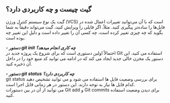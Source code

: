 ## گیت چیست و چه کاربردی دارد؟
گیت یک نوع سیستم کنترل ورژن (VCS) است که با آن می‌توانید تغییرات اعمال شده در فایل‌ها را ساده‌تر پیگیری کنید. مثلاً، اگر فایلی را ویرایش کنید، گیت می‌تواند دقیقاً به شما بگوید که چه چیزی تغییر کرده است، چه کسی آن را تغییر داده است و دلیلِ این تغییر چه بوده است.

***- دستور git init چه کاری انجام میدهد؟***  
احتمالاً اولین دستوری است که برای شروع یک پروژه جدید در Git استفاده می کنید. این دستور یک مخزن خالی جدید ایجاد می کند که در ادامه می توانید کد منبع خود را در داخل آن ذخیره کنید.

***- دستور git status چه کاربردی دارد؟***  
git status برای بررسی وضعیت فایل ها استفاده می شود و می توانید تشخیص دهید کدام فایل ها نیاز به توجه دارند. این دستور در هر زمانی قابل اجرا است.  
می توانید از آن در بین دستورات Git add و Git commits برای دیدن وضعیت استفاده کنید.